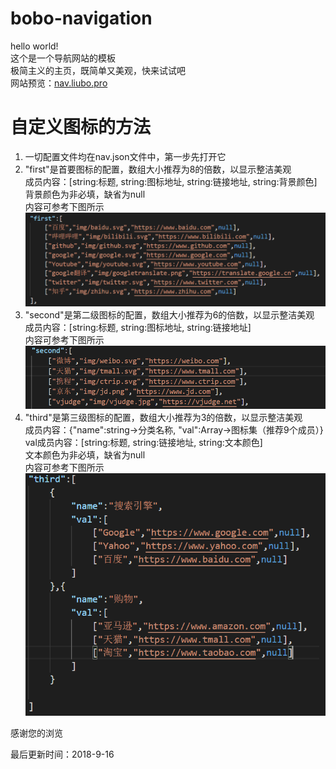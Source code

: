 # bobo-navigation
hello world!  
这个是一个导航网站的模板  
极简主义的主页，既简单又美观，快来试试吧  
网站预览：[nav.liubo.pro](http://nav.liubo.pro)  

# 自定义图标的方法
1. 一切配置文件均在nav.json文件中，第一步先打开它  
2. "first"是首要图标的配置，数组大小推荐为8的倍数，以显示整洁美观  
   成员内容：[string:标题, string:图标地址, string:链接地址, string:背景颜色]  
   背景颜色为非必填，缺省为null  
   内容可参考下图所示  
   ![](image/readme-1.png)  
3. "second"是第二级图标的配置，数组大小推荐为6的倍数，以显示整洁美观  
   成员内容：[string:标题, string:图标地址, string:链接地址]  
   内容可参考下图所示  
   ![](image/readme-2.png)  
4. "third"是第三级图标的配置，数组大小推荐为3的倍数，以显示整洁美观  
   成员内容：{"name":string->分类名称, "val":Array->图标集（推荐9个成员）}  
       val成员内容：[string:标题, string:链接地址, string:文本颜色]  
       文本颜色为非必填，缺省为null  
       内容可参考下图所示  
       ![](image/readme-3.png)  


感谢您的浏览    

最后更新时间：2018-9-16  
